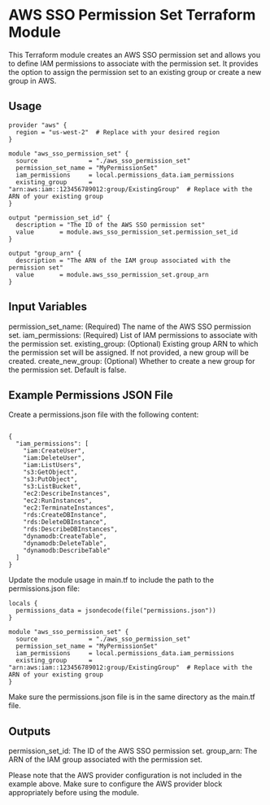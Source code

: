 # AWS SSO Permission Set Terraform Module

This Terraform module creates an AWS SSO permission set and allows you to define IAM permissions to associate with the permission set. It provides the option to assign the permission set to an existing group or create a new group in AWS.

## Usage

```hcl
provider "aws" {
  region = "us-west-2"  # Replace with your desired region
}

module "aws_sso_permission_set" {
  source              = "./aws_sso_permission_set"
  permission_set_name = "MyPermissionSet"
  iam_permissions     = local.permissions_data.iam_permissions
  existing_group      = "arn:aws:iam::123456789012:group/ExistingGroup"  # Replace with the ARN of your existing group
}

output "permission_set_id" {
  description = "The ID of the AWS SSO permission set"
  value       = module.aws_sso_permission_set.permission_set_id
}

output "group_arn" {
  description = "The ARN of the IAM group associated with the permission set"
  value       = module.aws_sso_permission_set.group_arn
}
```

## Input Variables

permission_set_name: (Required) The name of the AWS SSO permission set.
iam_permissions: (Required) List of IAM permissions to associate with the permission set.
existing_group: (Optional) Existing group ARN to which the permission set will be assigned. If not provided, a new group will be created.
create_new_group: (Optional) Whether to create a new group for the permission set. Default is false.

## Example Permissions JSON File

Create a permissions.json file with the following content:

```hcl

{
  "iam_permissions": [
    "iam:CreateUser",
    "iam:DeleteUser",
    "iam:ListUsers",
    "s3:GetObject",
    "s3:PutObject",
    "s3:ListBucket",
    "ec2:DescribeInstances",
    "ec2:RunInstances",
    "ec2:TerminateInstances",
    "rds:CreateDBInstance",
    "rds:DeleteDBInstance",
    "rds:DescribeDBInstances",
    "dynamodb:CreateTable",
    "dynamodb:DeleteTable",
    "dynamodb:DescribeTable"
  ]
}
```


Update the module usage in main.tf to include the path to the permissions.json file:


```hcl
locals {
  permissions_data = jsondecode(file("permissions.json"))
}

module "aws_sso_permission_set" {
  source              = "./aws_sso_permission_set"
  permission_set_name = "MyPermissionSet"
  iam_permissions     = local.permissions_data.iam_permissions
  existing_group      = "arn:aws:iam::123456789012:group/ExistingGroup"  # Replace with the ARN of your existing group
}
```


Make sure the permissions.json file is in the same directory as the main.tf file.

## Outputs

permission_set_id: The ID of the AWS SSO permission set.
group_arn: The ARN of the IAM group associated with the permission set.

Please note that the AWS provider configuration is not included in the example above. Make sure to configure the AWS provider block appropriately before using the module.
